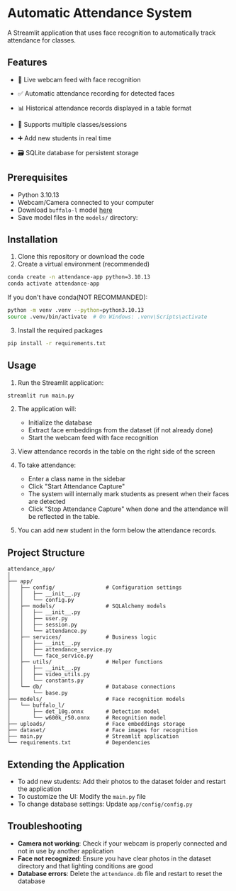 # Automatic Attendance System

A Streamlit application that uses face recognition to automatically track attendance for classes.

## Features

- 🎥 Live webcam feed with face recognition

- ✅ Automatic attendance recording for detected faces

- 📊 Historical attendance records displayed in a table format

- 🏫 Supports multiple classes/sessions

- ➕ Add new students in real time

- 🗃️ SQLite database for persistent storage

## Prerequisites

- Python 3.10.13
- Webcam/Camera connected to your computer
- Download `buffalo-l` model [here](https://drive.google.com/file/d/1qXsQJ8ZT42_xSmWIYy85IcidpiZudOCB/view)
- Save model files in the `models/` directory:

## Installation

1. Clone this repository or download the code
2. Create a virtual environment (recommended)

```bash
conda create -n attendance-app python=3.10.13
conda activate attendance-app
```

If you don't have conda(NOT RECOMMANDED):

```bash
python -m venv .venv --python=python3.10.13
source .venv/bin/activate  # On Windows: .venv\Scripts\activate
```

3. Install the required packages

```bash
pip install -r requirements.txt
```

## Usage

1. Run the Streamlit application:

```bash
streamlit run main.py
```

2. The application will:

   - Initialize the database
   - Extract face embeddings from the dataset (if not already done)
   - Start the webcam feed with face recognition

3. View attendance records in the table on the right side of the screen

4. To take attendance:

   - Enter a class name in the sidebar
   - Click "Start Attendance Capture"
   - The system will internally mark students as present when their faces are detected
   - Click "Stop Attendance Capture" when done and the attendance will be reflected in the table.

5. You can add new student in the form below the attendance records.

## Project Structure

```
attendance_app/
│
├── app/
│   ├── config/                # Configuration settings
│   │   ├── __init__.py
│   │   └── config.py
│   ├── models/                # SQLAlchemy models
│   │   ├── __init__.py
│   │   ├── user.py
│   │   ├── session.py
│   │   └── attendance.py
│   ├── services/              # Business logic
│   │   ├── __init__.py
│   │   ├── attendance_service.py
│   │   └── face_service.py
│   ├── utils/                 # Helper functions
│   │   ├── __init__.py
│   │   ├── video_utils.py
│   │   └── constants.py
│   └── db/                    # Database connections
│       └── base.py
├── models/                    # Face recognition models
│   └── buffalo_l/
│       ├── det_10g.onnx       # Detection model
│       └── w600k_r50.onnx     # Recognition model
├── uploads/                   # Face embeddings storage
├── dataset/                   # Face images for recognition
├── main.py                    # Streamlit application
└── requirements.txt           # Dependencies
```

## Extending the Application

- To add new students: Add their photos to the dataset folder and restart the application
- To customize the UI: Modify the `main.py` file
- To change database settings: Update `app/config/config.py`

## Troubleshooting

- **Camera not working**: Check if your webcam is properly connected and not in use by another application
- **Face not recognized**: Ensure you have clear photos in the dataset directory and that lighting conditions are good
- **Database errors**: Delete the `attendance.db` file and restart to reset the database
